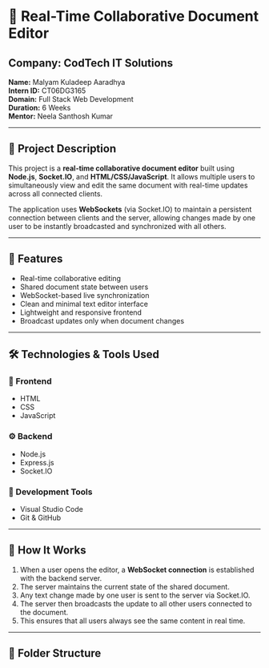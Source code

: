 # 📝 Real-Time Collaborative Document Editor

## Company: CodTech IT Solutions  
**Name:** Malyam Kuladeep Aaradhya  
**Intern ID:** CT06DG3165  
**Domain:** Full Stack Web Development  
**Duration:** 6 Weeks  
**Mentor:** Neela Santhosh Kumar

---

## 📌 Project Description

This project is a **real-time collaborative document editor** built using **Node.js**, **Socket.IO**, and **HTML/CSS/JavaScript**. It allows multiple users to simultaneously view and edit the same document with real-time updates across all connected clients.

The application uses **WebSockets** (via Socket.IO) to maintain a persistent connection between clients and the server, allowing changes made by one user to be instantly broadcasted and synchronized with all others.

---

## 🚀 Features

- Real-time collaborative editing
- Shared document state between users
- WebSocket-based live synchronization
- Clean and minimal text editor interface
- Lightweight and responsive frontend
- Broadcast updates only when document changes

---

## 🛠️ Technologies & Tools Used

### 🔧 Frontend
- HTML
- CSS
- JavaScript

### ⚙️ Backend
- Node.js
- Express.js
- Socket.IO

### 🧰 Development Tools
- Visual Studio Code
- Git & GitHub

---

## 🔄 How It Works

1. When a user opens the editor, a **WebSocket connection** is established with the backend server.
2. The server maintains the current state of the shared document.
3. Any text change made by one user is sent to the server via Socket.IO.
4. The server then broadcasts the update to all other users connected to the document.
5. This ensures that all users always see the same content in real time.

---

## 📂 Folder Structure

